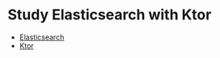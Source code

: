 # Study Elasticsearch with Ktor

* [Elasticsearch][elasticsearch]
* [Ktor][ktor]

[elasticsearch]: https://www.elastic.co/jp/elasticsearch/
[ktor]: https://ktor.io/
